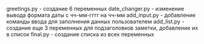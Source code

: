 greetings.py - создание 6 переменных
date_changer.py - изменение вывода формата даты с чч-мм-гггг на чч-мм
add_input.py - добавление команды ввода для заполнения данных пользователем
add_list.py - создание еще 3 переменных для подзаголовков заметки, добавление их в список
final.py - создание списка из всех переменных

